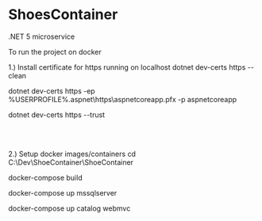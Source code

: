 # ShoesContainer
.NET 5 microservice


To run the project on docker 


1.) Install certificate for https running on localhost
dotnet dev-certs https --clean <br>

dotnet dev-certs https -ep %USERPROFILE%\.aspnet\https\aspnetcoreapp.pfx -p aspnetcoreapp <br>

dotnet dev-certs https --trust <br>

<br>
<br>

2.) Setup docker images/containers 
  cd C:\Dev\ShoeContainer\ShoeContainer <br>
  
  docker-compose build <br>
  
  docker-compose up mssqlserver <br>
  
  docker-compose up catalog webmvc <br>
  

